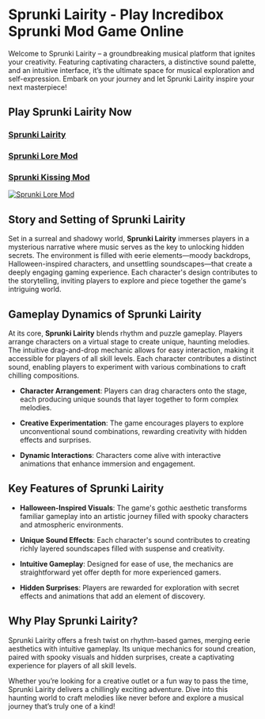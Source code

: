 # Sprunki Lairity - Play Incredibox Sprunki Mod Game Online

Welcome to Sprunki Lairity – a groundbreaking musical platform that ignites your creativity. Featuring captivating characters, a distinctive sound palette, and an intuitive interface, it’s the ultimate space for musical exploration and self-expression. Embark on your journey and let Sprunki Lairity inspire your next masterpiece!

## Play Sprunki Lairity Now

### [Sprunki Lairity](https://sprunkisinner.org/sprunki-lairity)

### [Sprunki Lore Mod](https://sprunkisinner.org/sprunki-lore-mod)

### [Sprunki Kissing Mod](https://sprunkisinner.org/sprunki-kissing-mod)

[![Sprunki Lore Mod](https://sprunkisinner.org/_nuxt/sprunki-lairity.C6z4ELiZ.jpg)](https://sprunkisinner.org/sprunki-lairity)

## Story and Setting of Sprunki Lairity

Set in a surreal and shadowy world, **Sprunki Lairity** immerses players in a mysterious narrative where music serves as the key to unlocking hidden secrets. The environment is filled with eerie elements—moody backdrops, Halloween-inspired characters, and unsettling soundscapes—that create a deeply engaging gaming experience. Each character's design contributes to the storytelling, inviting players to explore and piece together the game's intriguing world.

## Gameplay Dynamics of Sprunki Lairity

At its core, **Sprunki Lairity** blends rhythm and puzzle gameplay. Players arrange characters on a virtual stage to create unique, haunting melodies. The intuitive drag-and-drop mechanic allows for easy interaction, making it accessible for players of all skill levels. Each character contributes a distinct sound, enabling players to experiment with various combinations to craft chilling compositions.

- **Character Arrangement**: Players can drag characters onto the stage, each producing unique sounds that layer together to form complex melodies.

- **Creative Experimentation**: The game encourages players to explore unconventional sound combinations, rewarding creativity with hidden effects and surprises.
  
- **Dynamic Interactions**: Characters come alive with interactive animations that enhance immersion and engagement.

## Key Features of Sprunki Lairity

- **Halloween-Inspired Visuals**: The game's gothic aesthetic transforms familiar gameplay into an artistic journey filled with spooky characters and atmospheric environments.
  
- **Unique Sound Effects**: Each character's sound contributes to creating richly layered soundscapes filled with suspense and creativity.
  
- **Intuitive Gameplay**: Designed for ease of use, the mechanics are straightforward yet offer depth for more experienced gamers.
  
- **Hidden Surprises**: Players are rewarded for exploration with secret effects and animations that add an element of discovery.

## Why Play Sprunki Lairity?

Sprunki Lairity offers a fresh twist on rhythm-based games, merging eerie aesthetics with intuitive gameplay. Its unique mechanics for sound creation, paired with spooky visuals and hidden surprises, create a captivating experience for players of all skill levels.

Whether you’re looking for a creative outlet or a fun way to pass the time, Sprunki Lairity delivers a chillingly exciting adventure. Dive into this haunting world to craft melodies like never before and explore a musical journey that’s truly one of a kind!
